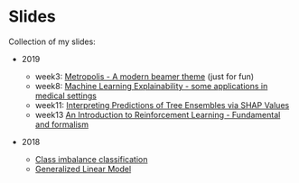 # Slides
Collection of my slides:

- 2019
  - week3: [Metropolis - A modern beamer theme](./2019/week3/slides/week3.pdf) (just for fun)
  - week8: [Machine Learning Explainability - some applications in medical settings](./2019/week8/slides/week8.pdf)
  - week11: [Interpreting Predictions of Tree Ensembles via SHAP Values](./2019/week11/slides/week11.pdf)
  - week13 [An Introduction to Reinforcement Learning - Fundamental and formalism](./2019/week13/slides/week13.pdf)

- 2018
  - [Class imbalance classification](./2018)
  - [Generalized Linear Model](./2018)